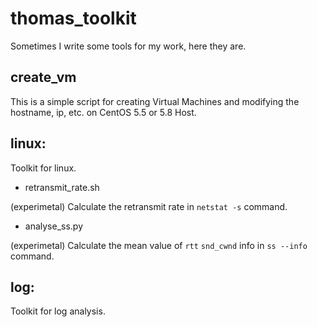 thomas_toolkit
==============

Sometimes I write some tools for my work, here they are.


create_vm
----------

This is a simple script for creating Virtual Machines and modifying the hostname, ip, etc. on CentOS 5.5 or 5.8 Host.

linux: 
--------------

Toolkit for linux.

* retransmit_rate.sh

(experimetal)
Calculate the retransmit rate in `netstat -s` command.


* analyse_ss.py

(experimetal)
Calculate the mean value of `rtt` `snd_cwnd` info in `ss --info` command.




log:
-----------------

Toolkit for log analysis.



